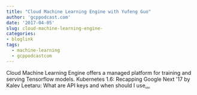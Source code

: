 ```yaml
---
title: "Cloud Machine Learning Engine with Yufeng Guo"
author: 'gcppodcast.com'
date: '2017-04-05'
slug: cloud-machine-learning-engine-
categories:
- bloglink
tags:
  - machine-learning
  - gcppodcastcom
---
```


Cloud Machine Learning Engine offers a managed platform for training and serving Tensorflow models. Kubernetes 1.6: Recapping Google Next '17 by Kalev Leetaru: What are API keys and when should I use[... <i class="fas fa-external-link-alt"></i>](https://www.gcppodcast.com/post/episode-71-cloud-ml-with-yufeng-guo/)

